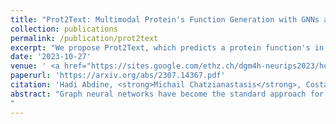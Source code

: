 ```yaml
---
title: "Prot2Text: Multimodal Protein's Function Generation with GNNs and Transformers"
collection: publications
permalink: /publication/prot2text
excerpt: "We propose Prot2Text, which predicts a protein function's in a free text style, moving beyond the conventional binary or categorical classifications. By combining Graph Neural Networks(GNNs) and Large Language Models(LLMs), in an encoder-decoder framework, our model effectively integrates diverse data types including proteins' sequences, structures, and textual annotations."
date: '2023-10-27'
venue: ' <a href="https://sites.google.com/ethz.ch/dgm4h-neurips2023/home?authuser=0">Spotlight at DGM4H Neurips 2023</a> and <a href="https://ai4sciencecommunity.github.io/neurips23.html">AI4Science Neurips 2023</a>'
paperurl: 'https://arxiv.org/abs/2307.14367.pdf'
citation: 'Hadi Abdine, <strong>Michail Chatzianastasis</strong>, Costas Bouyioukos, Michalis Vazirgiannis'
abstract: "Graph neural networks have become the standard approach for dealing with learning problems on graphs. Among the different variants of graph neural networks, graph attention networks (GATs) have been applied with great success to different tasks. In the GAT model, each node assigns an importance score to its neighbors using an attention mechanism. However, similar to other graph neural networks, GATs aggregate messages from nodes that belong to different classes, and therefore produce node representations that are not well separated with respect to the different classes, which might hurt their performance. In this work, to alleviate this problem, we propose a new technique that can be incorporated into any graph attention model to encourage higher attention scores between nodes that share the same class label. We evaluate the proposed method on several node classification datasets demonstrating increased performance over standard baseline models.
"
---
```

